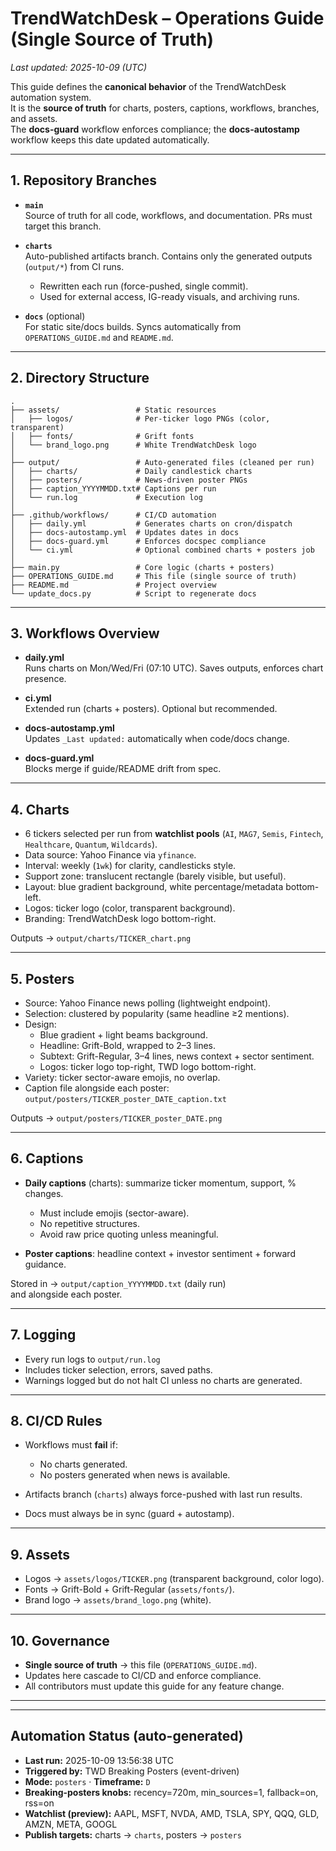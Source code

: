 # TrendWatchDesk – Operations Guide (Single Source of Truth)

_Last updated: 2025-10-09 (UTC)_

This guide defines the **canonical behavior** of the TrendWatchDesk automation system.  
It is the **source of truth** for charts, posters, captions, workflows, branches, and assets.  
The **docs-guard** workflow enforces compliance; the **docs-autostamp** workflow keeps this date updated automatically.

---

## 1. Repository Branches

- **`main`**  
  Source of truth for all code, workflows, and documentation. PRs must target this branch.  

- **`charts`**  
  Auto-published artifacts branch. Contains only the generated outputs (`output/*`) from CI runs.  
  - Rewritten each run (force-pushed, single commit).  
  - Used for external access, IG-ready visuals, and archiving runs.

- **`docs`** (optional)  
  For static site/docs builds. Syncs automatically from `OPERATIONS_GUIDE.md` and `README.md`.  

---

## 2. Directory Structure

```text
.
├── assets/                 # Static resources
│   ├── logos/              # Per-ticker logo PNGs (color, transparent)
│   ├── fonts/              # Grift fonts
│   └── brand_logo.png      # White TrendWatchDesk logo
│
├── output/                 # Auto-generated files (cleaned per run)
│   ├── charts/             # Daily candlestick charts
│   ├── posters/            # News-driven poster PNGs
│   ├── caption_YYYYMMDD.txt# Captions per run
│   └── run.log             # Execution log
│
├── .github/workflows/      # CI/CD automation
│   ├── daily.yml           # Generates charts on cron/dispatch
│   ├── docs-autostamp.yml  # Updates dates in docs
│   ├── docs-guard.yml      # Enforces docspec compliance
│   └── ci.yml              # Optional combined charts + posters job
│
├── main.py                 # Core logic (charts + posters)
├── OPERATIONS_GUIDE.md     # This file (single source of truth)
├── README.md               # Project overview
└── update_docs.py          # Script to regenerate docs
```

---

## 3. Workflows Overview

- **daily.yml**  
  Runs charts on Mon/Wed/Fri (07:10 UTC). Saves outputs, enforces chart presence.

- **ci.yml**  
  Extended run (charts + posters). Optional but recommended.

- **docs-autostamp.yml**  
  Updates `_Last updated:` automatically when code/docs change.

- **docs-guard.yml**  
  Blocks merge if guide/README drift from spec.

---

## 4. Charts

- 6 tickers selected per run from **watchlist pools** (`AI`, `MAG7`, `Semis`, `Fintech`, `Healthcare`, `Quantum`, `Wildcards`).  
- Data source: Yahoo Finance via `yfinance`.  
- Interval: weekly (`1wk`) for clarity, candlesticks style.  
- Support zone: translucent rectangle (barely visible, but useful).  
- Layout: blue gradient background, white percentage/metadata bottom-left.  
- Logos: ticker logo (color, transparent background).  
- Branding: TrendWatchDesk logo bottom-right.  

Outputs → `output/charts/TICKER_chart.png`

---

## 5. Posters

- Source: Yahoo Finance news polling (lightweight endpoint).  
- Selection: clustered by popularity (same headline ≥2 mentions).  
- Design:  
  - Blue gradient + light beams background.  
  - Headline: Grift-Bold, wrapped to 2–3 lines.  
  - Subtext: Grift-Regular, 3–4 lines, news context + sector sentiment.  
  - Logos: ticker logo top-right, TWD logo bottom-right.  
- Variety: ticker sector-aware emojis, no overlap.  
- Caption file alongside each poster: `output/posters/TICKER_poster_DATE_caption.txt`

Outputs → `output/posters/TICKER_poster_DATE.png`

---

## 6. Captions

- **Daily captions** (charts): summarize ticker momentum, support, % changes.  
  - Must include emojis (sector-aware).  
  - No repetitive structures.  
  - Avoid raw price quoting unless meaningful.  

- **Poster captions**: headline context + investor sentiment + forward guidance.  

Stored in → `output/caption_YYYYMMDD.txt` (daily run)  
and alongside each poster.  

---

## 7. Logging

- Every run logs to `output/run.log`  
- Includes ticker selection, errors, saved paths.  
- Warnings logged but do not halt CI unless no charts are generated.

---

## 8. CI/CD Rules

- Workflows must **fail** if:  
  - No charts generated.  
  - No posters generated when news is available.  

- Artifacts branch (`charts`) always force-pushed with last run results.  

- Docs must always be in sync (guard + autostamp).  

---

## 9. Assets

- Logos → `assets/logos/TICKER.png` (transparent background, color logo).  
- Fonts → Grift-Bold + Grift-Regular (`assets/fonts/`).  
- Brand logo → `assets/brand_logo.png` (white).  

---

## 10. Governance

- **Single source of truth** → this file (`OPERATIONS_GUIDE.md`).  
- Updates here cascade to CI/CD and enforce compliance.  
- All contributors must update this guide for any feature change.  

---


---

<!-- TWD_STATUS:BEGIN -->

## Automation Status (auto-generated)
- **Last run:** 2025-10-09 13:56:38 UTC
- **Triggered by:** TWD Breaking Posters (event-driven)
- **Mode:** `posters`   ·  **Timeframe:** `D`
- **Breaking-posters knobs:** recency=720m, min_sources=1, fallback=on, rss=on
- **Watchlist (preview):** AAPL, MSFT, NVDA, AMD, TSLA, SPY, QQQ, GLD, AMZN, META, GOOGL
- **Publish targets:** charts → `charts`, posters → `posters`

<!-- TWD_STATUS:END -->
